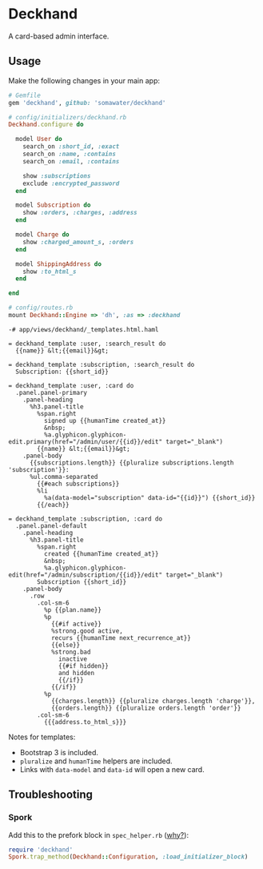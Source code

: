 # Deckhand

A card-based admin interface.


## Usage

Make the following changes in your main app:

```ruby
# Gemfile
gem 'deckhand', github: 'somawater/deckhand'
```

```ruby
# config/initializers/deckhand.rb
Deckhand.configure do

  model User do
    search_on :short_id, :exact
    search_on :name, :contains
    search_on :email, :contains

    show :subscriptions
    exclude :encrypted_password
  end

  model Subscription do
    show :orders, :charges, :address
  end

  model Charge do
    show :charged_amount_s, :orders
  end

  model ShippingAddress do
    show :to_html_s
  end

end
```

```ruby
# config/routes.rb
mount Deckhand::Engine => 'dh', :as => :deckhand
```

```haml
-# app/views/deckhand/_templates.html.haml

= deckhand_template :user, :search_result do
  {{name}} &lt;{{email}}&gt;

= deckhand_template :subscription, :search_result do
  Subscription: {{short_id}}

= deckhand_template :user, :card do
  .panel.panel-primary
    .panel-heading
      %h3.panel-title
        %span.right
          signed up {{humanTime created_at}}
          &nbsp;
          %a.glyphicon.glyphicon-edit.primary(href="/admin/user/{{id}}/edit" target="_blank")
        {{name}} &lt;{{email}}&gt;
    .panel-body
      {{subscriptions.length}} {{pluralize subscriptions.length 'subscription'}}:
      %ul.comma-separated
        {{#each subscriptions}}
        %li
          %a(data-model="subscription" data-id="{{id}}") {{short_id}}
        {{/each}}

= deckhand_template :subscription, :card do
  .panel.panel-default
    .panel-heading
      %h3.panel-title
        %span.right
          created {{humanTime created_at}}
          &nbsp;
          %a.glyphicon.glyphicon-edit(href="/admin/subscription/{{id}}/edit" target="_blank")
        Subscription {{short_id}}
    .panel-body
      .row
        .col-sm-6
          %p {{plan.name}}
          %p
            {{#if active}}
            %strong.good active,
            recurs {{humanTime next_recurrence_at}}
            {{else}}
            %strong.bad
              inactive
              {{#if hidden}}
              and hidden
              {{/if}}
            {{/if}}
          %p
            {{charges.length}} {{pluralize charges.length 'charge'}},
            {{orders.length}} {{pluralize orders.length 'order'}}
        .col-sm-6
          {{{address.to_html_s}}}

```

Notes for templates:
 * Bootstrap 3 is included.
 * `pluralize` and `humanTime` helpers are included.
 * Links with `data-model` and `data-id` will open a new card.
 
 
## Troubleshooting

### Spork

Add this to the prefork block in `spec_helper.rb` ([why?](https://github.com/sporkrb/spork/wiki/Spork.trap_method-Jujitsu)):

```ruby
require 'deckhand'
Spork.trap_method(Deckhand::Configuration, :load_initializer_block)
```
